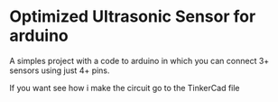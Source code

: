# Optimized Ultrasonic Sensor for arduino

A simples project with a code to arduino in which you can connect 3+ sensors using just 4+ pins.

If you want see how i make the circuit go to the TinkerCad file
